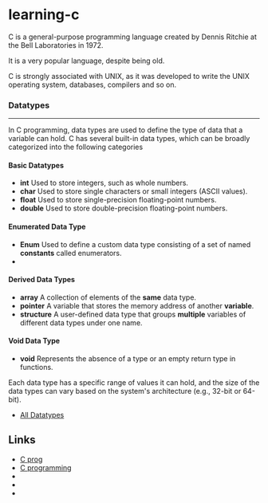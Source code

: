 # learning-c

C is a general-purpose programming language created by Dennis Ritchie at the Bell Laboratories in 1972.

It is a very popular language, despite being old.

C is strongly associated with UNIX, as it was developed to write the UNIX operating system, databases, compilers and so on.

### Datatypes

---

In C programming, data types are used to define the type of data that a variable can hold. C has several built-in data types, which can be broadly categorized into the following categories

#### Basic Datatypes

- **int** Used to store integers, such as whole numbers.
- **char** Used to store single characters or small integers (ASCII values).
- **float** Used to store single-precision floating-point numbers.
- **double** Used to store double-precision floating-point numbers.

#### Enumerated Data Type

- **Enum** Used to define a custom data type consisting of a set of named **constants** called enumerators.
- 
#### Derived Data Types

- **array** A collection of elements of the **same** data type.
- **pointer** A variable that stores the memory address of another **variable**.
- **structure** A user-defined data type that groups **multiple** variables of different data types under one name.
  
#### Void Data Type

- **void** Represents the absence of a type or an empty return type in functions.
  
Each data type has a specific range of values it can hold, and the size of the data types can vary based on the system's architecture (e.g., 32-bit or 64-bit).

- [All Datatypes](datatypes/README.md)


## Links

- [C prog](https://www.w3schools.com/c/c_intro.php)
- [C programming](https://www.programiz.com/c-programming)
- []()
- []()
- []()
